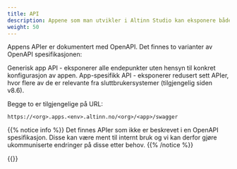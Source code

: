 ```yaml
---
title: API
description: Appene som man utvikler i Altinn Studio kan eksponere både standard og egendefinerte API-er, og benytte seg av API-er. Her er veiledninger på hvordan man gjør det.
weight: 50
---
```


Appens APIer er dokumentert med OpenAPI. Det finnes to varianter av OpenAPI spesifikasjonen:

Generisk app API - eksponerer alle endepunkter uten hensyn til konkret konfigurasjon av appen.
App-spesifikk API - eksponerer redusert sett APIer, hvor flere av de er relevante fra sluttbrukersystemer (tilgjengelig siden v8.6).

Begge to er tilgjengelige på URL:

`https://<org>.apps.<env>.altinn.no/<org>/<app>/swagger`

{{% notice info %}}
Det finnes APIer som ikke er beskrevet i en OpenAPI spesifikasjon. Disse kan være ment til internt bruk og vi 
kan derfor gjøre ukommuniserte endringer på disse etter behov.
{{% /notice %}}

{{<children />}}
